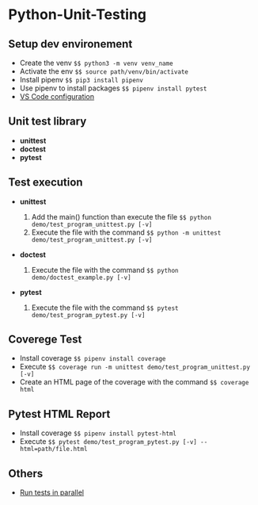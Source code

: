 # Python-Unit-Testing

## Setup dev environement
- Create the venv ``` $$ python3 -m venv venv_name ```
- Activate the env ``` $$ source path/venv/bin/activate ```
- Install pipenv   ``` $$ pip3 install pipenv ```
- Use pipenv to install packages ``` $$ pipenv install pytest ```
- [VS Code configuration](https://code.visualstudio.com/docs/python/testing)

## Unit test library
- **unittest**
- **doctest**
- **pytest**

## Test execution
- **unittest**
    1. Add the main() function than execute the file  ``` $$ python demo/test_program_unittest.py [-v] ```
    2. Execute the file with the command ``` $$ python -m unittest demo/test_program_unittest.py [-v] ```

- **doctest**
    1. Execute the file with the command ``` $$ python demo/doctest_example.py [-v] ```

- **pytest**
    1. Execute the file with the command ``` $$ pytest demo/test_program_pytest.py [-v] ```

## Coverege Test
- Install coverage ``` $$ pipenv install coverage ```
- Execute ``` $$ coverage run -m unittest demo/test_program_unittest.py [-v] ```
- Create an HTML page of the coverage with the command ``` $$ coverage html ```

## Pytest HTML Report
- Install coverage ``` $$ pipenv install pytest-html ```
- Execute ``` $$ pytest demo/test_program_pytest.py [-v] --html=path/file.html ```

## Others
- [Run tests in parallel](https://code.visualstudio.com/docs/python/testing#_run-tests-in-parallel)
